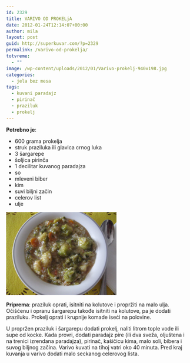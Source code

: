 ```yaml
---
id: 2329
title: VARIVO OD PROKELjA
date: 2012-01-24T12:14:07+00:00
author: mila
layout: post
guid: http://superkuvar.com/?p=2329
permalink: /varivo-od-prokelja/
totvreme:
  - ""
image: /wp-content/uploads/2012/01/Varivo-prokelj-940x198.jpg
categories:
  - jela bez mesa
tags:
  - kuvani paradajz
  - pirinač
  - praziluk
  - prokelj
---
```

**Potrebno je**:

  * 600 grama prokelja
  * struk praziluka ili glavica crnog luka
  * 3 šargarepe
  * šoljica pirinča
  * 1 decilitar kuvanog paradajza
  * so
  * mleveni biber
  * kim
  * suvi biljni začin
  * celerov list
  * ulje

<img class="alignnone size-medium wp-image-2446" title="Varivo prokelj" src="/wp-content/uploads/2012/01/Varivo-prokelj-1024x768.jpg" alt="" width="300" height="225" /> 

**Priprema**: praziluk oprati, isitniti na kolutove i propržiti na malo ulja. Očišćenu i opranu šargarepu takođe isitniti na kolutove, pa je dodati praziluku. Prokelj oprati i krupnije komade iseći na polovine.

U propržen praziluk i šargarepu dodati prokelj, naliti litrom tople vode ili supe od kocke. Kada provri, dodati paradajz pire (ili dva sveža, oljuštena i na trenici izrendana paradajza), pirinač, kašičicu kima, malo soli, bibera i suvog biljnog začina. Varivo kuvati na tihoj vatri oko 40 minuta. Pred kraj kuvanja u varivo dodati malo seckanog celerovog lista.